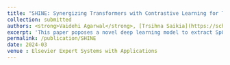 ```yaml
---
title: "SHINE: Synergizing Transformers with Contrastive Learning for Thriving rPPG-based SpO2 Estimation"
collection: submitted
authors: <strong>Vaidehi Agarwal</strong>, [Trsihna Saikia](https://scholar.google.com/citations?user=G6G8ir0AAAAJ&hl=en), [Anup Kumar Gupta](https://scholar.google.com/citations?user=yNhpJTAAAAAJ&hl=en), and [Puneet Gupta](https://scholar.google.co.in/citations?hl=en&user=yUB8lNsAAAAJ&view_op=list_works&sortby=pubdate)
excerpt: 'This paper poposes a novel deep learning model to extract SpO2 from face videos which enables it to model both temporal dynamics and global pattern more effectively achieving an accuracy of MAE 1.05 on the proposed dataset.'
permalink: /publication/SHINE
date: 2024-03
venue : Elsevier Expert Systems with Applications
---
```

<!-- This paper is about the number 1. The number 2 is left for future work. -->

<!-- [Download paper here](http://academicpages.github.io/files/paper1.pdf) -->

<!-- Recommended citation: Your Name, You. (2009). "Paper Title Number 1." <i>Journal 1</i>. 1(1). -->


<!-- # date: 2021-10-01 -->
<!-- # venue: 'Applied Intelligence' -->
<!-- # paperurl: 'http://dx.doi.org/10.1007/s10489-021-02846-w' -->


<!-- # title: "FATALRead - Fooling visual speech recognition models"
# collection: publications
# authors: <strong>Anup Kumar Gupta</strong>, [Puneet Gupta](https://scholar.google.co.in/citations?hl=en&user=yUB8lNsAAAAJ&view_op=list_works&sortby=pubdate), and [Esa Rahtu](https://esa.rahtu.fi/)
# excerpt: 'This paper poposes a novel adversarial attack on the state-of-the-art VSR models with a 100% attack success rate. The algorithm was able to circumvent popular transformation defences with an attack success rate of more than 99%.'
# date: 2021-10-01
# venue: 'Applied Intelligence'
# paperurl: 'http://dx.doi.org/10.1007/s10489-021-02846-w' -->
